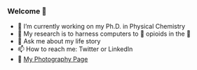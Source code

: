 ### Welcome 👋

- 🔭 I’m currently working on my Ph.D. in Physical Chemistry
- 🌱 My research is to harness computers to 🔎 opioids in the 🧠
- 💬 Ask me about my life story
- 📫 How to reach me: Twitter or LinkedIn
- 📸 [My Photography Page](http://vsco.co/-lexin)
